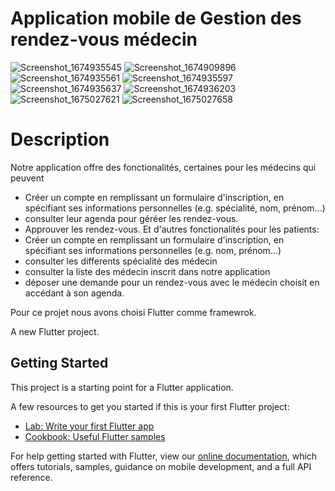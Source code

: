 # Application mobile de Gestion des rendez-vous médecin
![Screenshot_1674935545](https://user-images.githubusercontent.com/79449118/215763560-451490cf-9340-44b0-8fe7-2dddfa328e38.png)
![Screenshot_1674909896](https://user-images.githubusercontent.com/79449118/215763544-78196308-9c8e-4de8-a3d9-1aacfc912b0f.png)
![Screenshot_1674935561](https://user-images.githubusercontent.com/79449118/215763584-4fd9db0a-fba7-4435-96be-24e3925f4891.png)
![Screenshot_1674935597](https://user-images.githubusercontent.com/79449118/215763609-1e3ad0fe-6bfc-452a-ba05-95d45707aa3a.png)
![Screenshot_1674935637](https://user-images.githubusercontent.com/79449118/215763636-f2c02e6f-941f-49f4-8081-ba6b823727b8.png)
![Screenshot_1674936203](https://user-images.githubusercontent.com/79449118/215763650-48151d40-b4ca-471e-a01e-255021bbaf53.png)
![Screenshot_1675027621](https://user-images.githubusercontent.com/79449118/215763841-2001dc86-3c2b-4bff-af5c-bd2ea801c9b7.png)
![Screenshot_1675027658](https://user-images.githubusercontent.com/79449118/215763940-2d3f5bf5-d346-4a6b-ac21-9cbcd67215b2.png)


# Description
Notre application offre des fonctionalités, certaines pour les médecins qui peuvent 
  - Créer un compte en remplissant un formulaire d'inscription, en spécifiant ses informations personnelles (e.g. spécialité, nom, prénom...)
  - consulter leur agenda pour géréer les rendez-vous.
  - Approuver les rendez-vous.
Et d'autres fonctionalités pour les patients:
  - Créer un compte en remplissant un formulaire d'inscription, en spécifiant ses informations personnelles (e.g. nom, prénom...)
  - consulter les differents spécialité des médecin
  - consulter la liste des médecin inscrit dans notre application
  - déposer une demande pour un rendez-vous avec le médecin choisit en accédant à son agenda.
  
Pour ce projet nous avons choisi Flutter comme framewrok.


A new Flutter project.

## Getting Started

This project is a starting point for a Flutter application.

A few resources to get you started if this is your first Flutter project:

- [Lab: Write your first Flutter app](https://flutter.dev/docs/get-started/codelab)
- [Cookbook: Useful Flutter samples](https://flutter.dev/docs/cookbook)

For help getting started with Flutter, view our
[online documentation](https://flutter.dev/docs), which offers tutorials,
samples, guidance on mobile development, and a full API reference.
